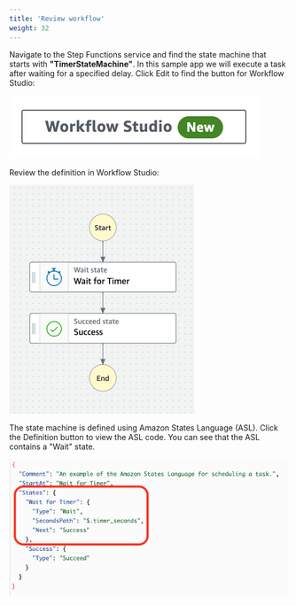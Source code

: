 ```yaml
---
title: 'Review workflow'
weight: 32
---
```


Navigate to the Step Functions service and find the state machine that starts with **"TimerStateMachine"**. In this sample app we will execute a task after waiting for a specified delay. Click Edit to find the button for Workflow Studio:

![Workflow Studio Button](/static/img/module-1/module1-workflow-studio.png)

Review the definition in Workflow Studio:

![Module 1 Workflow](/static/img/module-1/module1-workflow.png)

The state machine is defined using Amazon States Language (ASL). Click the Definition button to view the ASL code. You can see that the ASL contains a "Wait" state.

![Module 1 Code](/static/img/module-1/module1-code.png)
